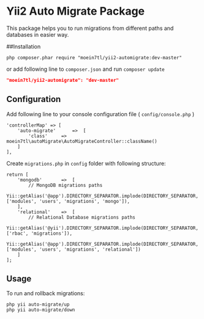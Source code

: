 # Yii2 Auto Migrate Package
This package helps you to run migrations from different paths and databases in easier way.
 
##Installation

```
php composer.phar require "moein7tl/yii2-automigrate:dev-master" 
```

or add following line to `composer.json` and run `composer update`

```json
"moein7tl/yii2-automigrate": "dev-master"
```

## Configuration
Add following line to your console configuration file ( `config/console.php` )

```
'controllerMap' => [
    'auto-migrate'      =>  [
        'class'     =>  moein7tl\autoMigrate\AutoMigrateController::className()
    ]
],
```

Create `migrations.php` in `config` folder with following structure:
 
```
return [
    'mongodb'       =>  [
        // MongoDB migrations paths
        Yii::getAlias('@app').DIRECTORY_SEPARATOR.implode(DIRECTORY_SEPARATOR, ['modules', 'users', 'migrations', 'mongo']),
    ],
    'relational'    =>  [
        // Relational Database migrations paths
        Yii::getAlias('@yii').DIRECTORY_SEPARATOR.implode(DIRECTORY_SEPARATOR, ['rbac', 'migrations']),
        Yii::getAlias('@app').DIRECTORY_SEPARATOR.implode(DIRECTORY_SEPARATOR, ['modules', 'users', 'migrations', 'relational'])
    ]
];

```

## Usage

To run and rollback migrations:

```
php yii auto-migrate/up
php yii auto-migrate/down
```

